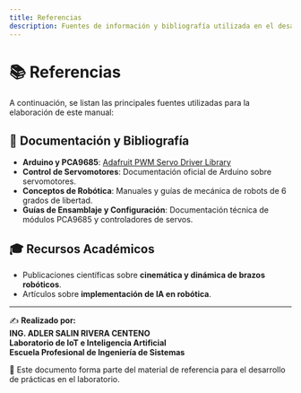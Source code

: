 ```yaml
---
title: Referencias
description: Fuentes de información y bibliografía utilizada en el desarrollo del manual del brazo robótico de 6DOF.
---
```


# 📚 Referencias  

A continuación, se listan las principales fuentes utilizadas para la elaboración de este manual:  

## 🔗 Documentación y Bibliografía  
- **Arduino y PCA9685**: [Adafruit PWM Servo Driver Library](https://github.com/adafruit/Adafruit-PWM-Servo-Driver-Library)  
- **Control de Servomotores**: Documentación oficial de Arduino sobre servomotores.  
- **Conceptos de Robótica**: Manuales y guías de mecánica de robots de 6 grados de libertad.  
- **Guías de Ensamblaje y Configuración**: Documentación técnica de módulos PCA9685 y controladores de servos.  

## 🎓 Recursos Académicos  
- Publicaciones científicas sobre **cinemática y dinámica de brazos robóticos**.  
- Artículos sobre **implementación de IA en robótica**.  

---

✍ **Realizado por:**  
**ING. ADLER SALIN RIVERA CENTENO**  
**Laboratorio de IoT e Inteligencia Artificial**  
**Escuela Profesional de Ingeniería de Sistemas**  

📌 Este documento forma parte del material de referencia para el desarrollo de prácticas en el laboratorio.  

